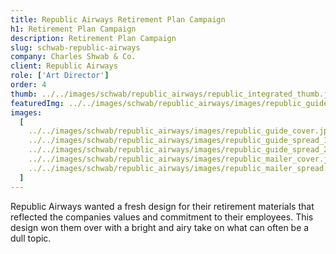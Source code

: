 ```yaml
---
title: Republic Airways Retirement Plan Campaign
h1: Retirement Plan Campaign
description: Retirement Plan Campaign
slug: schwab-republic-airways
company: Charles Shwab & Co.
client: Republic Airways
role: ['Art Director']
order: 4
thumb: ../../images/schwab/republic_airways/republic_integrated_thumb.jpg
featuredImg: ../../images/schwab/republic_airways/images/republic_guide_cover.jpg
images:
  [
    ../../images/schwab/republic_airways/images/republic_guide_cover.jpg,
    ../../images/schwab/republic_airways/images/republic_guide_spread_1.jpg,
    ../../images/schwab/republic_airways/images/republic_guide_spread_2.jpg,
    ../../images/schwab/republic_airways/images/republic_mailer_cover.jpg,
    ../../images/schwab/republic_airways/images/republic_mailer_spread.jpg,
  ]
---
```


Republic Airways wanted a fresh design for their retirement materials that reflected the companies values and commitment to their employees. This design won them over with a bright and airy take on what can often be a dull topic.​​​​​​​
